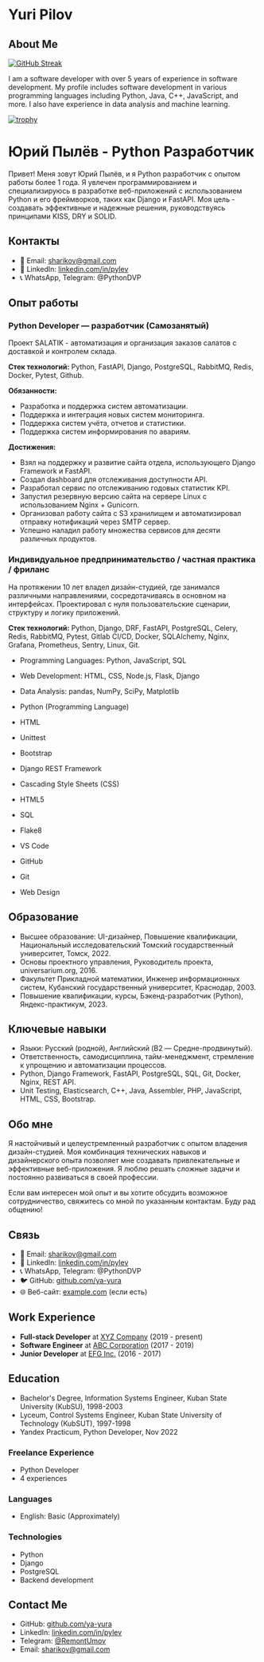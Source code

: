 # Yuri Pilov

## About Me

[![GitHub Streak](https://streak-stats.demolab.com/?user=ya-yura)](https://git.io/streak-stats)

I am a software developer with over 5 years of experience in software development. My profile includes software development in various programming languages including Python, Java, C++, JavaScript, and more. I also have experience in data analysis and machine learning.

[![trophy](https://github-profile-trophy.vercel.app/?username=ya-yura)](https://github.com/ryo-ma/github-profile-trophy)

# Юрий Пылёв - Python Разработчик

Привет! Меня зовут Юрий Пылёв, и я Python разработчик с опытом работы более 1 года. Я увлечен программированием и специализируюсь в разработке веб-приложений с использованием Python и его фреймворков, таких как Django и FastAPI. Моя цель - создавать эффективные и надежные решения, руководствуясь принципами KISS, DRY и SOLID.

## Контакты
- 📧 Email: sharikov@gmail.com
- 💼 LinkedIn: [linkedin.com/in/pylev](https://www.linkedin.com/in/pylev/)
- 📞 WhatsApp, Telegram: @PythonDVP

## Опыт работы

### Python Developer — разработчик (Самозанятый)
Проект SALATIK - автоматизация и организация заказов салатов с доставкой и контролем склада.

**Стек технологий:** Python, FastAPI, Django, PostgreSQL, RabbitMQ, Redis, Docker, Pytest, Github.

**Обязанности:**
- Разработка и поддержка систем автоматизации.
- Поддержка и интеграция новых систем мониторинга.
- Поддержка систем учёта, отчетов и статистики.
- Поддержка систем информирования по авариям.

**Достижения:**
- Взял на поддержку и развитие сайта отдела, использующего Django Framework и FastAPI.
- Создал dashboard для отслеживания доступности API.
- Разработал сервис по отслеживанию годовых статистик KPI.
- Запустил резервную версию сайта на сервере Linux с использованием Nginx + Gunicorn.
- Организовал работу сайта с S3 хранилищем и автоматизировал отправку нотификаций через SMTP сервер.
- Успешно наладил работу множества сервисов для десяти различных продуктов.

### Индивидуальное предпринимательство / частная практика / фриланс
На протяжении 10 лет владел дизайн-студией, где занимался различными направлениями, сосредотачиваясь в основном на интерфейсах. Проектировал с нуля пользовательские сценарии, структуру и логику приложений.

**Стек технологий:** Python, Django, DRF, FastAPI, PostgreSQL, Celery, Redis, RabbitMQ, Pytest, Gitlab CI/CD, Docker, SQLAlchemy, Nginx, Grafana, Prometheus, Sentry, Linux, Git.
- Programming Languages: Python, JavaScript, SQL
- Web Development: HTML, CSS, Node.js, Flask, Django
- Data Analysis: pandas, NumPy, SciPy, Matplotlib

- Python (Programming Language)
- HTML
- Unittest
- Bootstrap
- Django REST Framework
- Cascading Style Sheets (CSS)
- HTML5
- SQL
- Flake8
- VS Code
- GitHub
- Git
- Web Design

  
## Образование

- Высшее образование: UI-дизайнер, Повышение квалификации, Национальный исследовательский Томский государственный университет, Томск, 2022.
- Основы проектного управления, Руководитель проекта, universarium.org, 2016.
- Факультет Прикладной математики, Инженер информационных систем, Кубанский государственный университет, Краснодар, 2003.
- Повышение квалификации, курсы, Бэкенд-разработчик (Python), Яндекс-практикум, 2023.

## Ключевые навыки

- Языки: Русский (родной), Английский (B2 — Средне-продвинутый).
- Ответственность, самодисциплина, тайм-менеджмент, стремление к упрощению и автоматизации процессов.
- Python, Django Framework, FastAPI, PostgreSQL, SQL, Git, Docker, Nginx, REST API.
- Unit Testing, Elasticsearch, C++, Java, Assembler, PHP, JavaScript, HTML, CSS, Bootstrap.

## Обо мне

Я настойчивый и целеустремленный разработчик с опытом владения дизайн-студией. Моя комбинация технических навыков и дизайнерского опыта позволяет мне создавать привлекательные и эффективные веб-приложения. Я люблю решать сложные задачи и постоянно развиваться в своей профессии.

Если вам интересен мой опыт и вы хотите обсудить возможное сотрудничество, свяжитесь со мной по указанным контактам. Буду рад общению!

## Связь

- 📧 Email: sharikov@gmail.com
- 💼 LinkedIn: [linkedin.com/in/pylev](https://www.linkedin.com/in/pylev/)
- 📞 WhatsApp, Telegram: @PythonDVP
- 🐦 GitHub: [github.com/ya-yura](https://github.com/ya-yura)
- 🌐 Веб-сайт: [example.com](https://example.com) (если есть)




## Work Experience

- **Full-stack Developer** at [XYZ Company](https://example.com/) (2019 - present)
- **Software Engineer** at [ABC Corporation](https://example.com/) (2017 - 2019)
- **Junior Developer** at [EFG Inc.](https://example.com/) (2016 - 2017)

## Education

- Bachelor's Degree, Information Systems Engineer, Kuban State University (KubSU), 1998-2003
- Lyceum, Control Systems Engineer, Kuban State University of Technology (KubSUT), 1997-1998
- Yandex Practicum, Python Developer, Nov 2022


### Freelance Experience

- Python Developer
- 4 experiences

### Languages

- English: Basic (Approximately)

### Technologies

- Python
- Django
- PostgreSQL
- Backend development

## Contact Me

- GitHub: [github.com/ya-yura](https://github.com/ya-yura)
- LinkedIn: [linkedin.com/in/pylev](https://www.linkedin.com/in/pylev/)
- Telegram: [@RemontUmov](https://t.me/RemontUmov)
- Email: [sharikov@gmail.com](mailto:sharikov@gmail.com)
